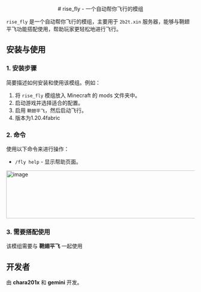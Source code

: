 <p align="center">
  # rise_fly - 一个自动帮你飞行的模组
</p>

`rise_fly` 是一个自动帮你飞行的模组，主要用于 `2b2t.xin` 服务器，能够与鞘翅平飞功能搭配使用，帮助玩家更轻松地进行飞行。

## 安装与使用

### 1. 安装步骤

简要描述如何安装和使用该模组。例如：

1. 将 `rise_fly` 模组放入 Minecraft 的 mods 文件夹中。
2. 启动游戏并选择适合的配置。
3. 启用 `鞘翅平飞`，然后启动飞行。
4. 版本为1.20.4fabric

### 2. 命令

使用以下命令来进行操作：

- `/fly help` - 显示帮助页面。
<img width="534" height="128" alt="image" src="https://github.com/user-attachments/assets/d90e640d-0fa7-4f4a-999a-8f072755614d" />


### 3. 需要搭配使用

该模组需要与 **鞘翅平飞** 一起使用

## 开发者

由 **chara201x** 和 **gemini** 开发。


